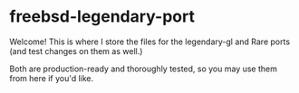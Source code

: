 # freebsd-legendary-port
Welcome! This is where I store the files for the legendary-gl and Rare ports (and test changes on them as well.)

Both are production-ready and thoroughly tested, so you may use them from here if you'd like.
